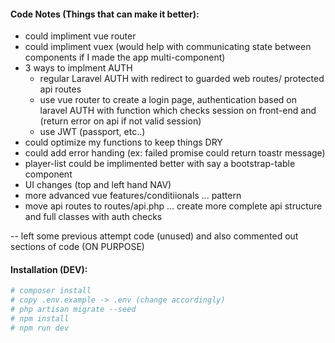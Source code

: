 #### Code Notes (Things that can make it better):

* could impliment vue router
* could impliment vuex (would help with communicating state between components if I made the app multi-component)
* 3 ways to implment AUTH 
    - regular Laravel AUTH with redirect to guarded web routes/ protected api routes
    - use vue router to create a login page, authentication based on laravel AUTH with function which checks session on front-end and (return error on api if not valid session)
    - use JWT (passport, etc..)
* could optimize my functions to keep things DRY
* could add error handing (ex: failed promise could return toastr message)
* player-list could be implimented better with say a bootstrap-table component
* UI changes (top and left hand NAV)
* more advanced vue features/conditiionals ... pattern
* move api routes to routes/api.php ... create more complete api structure and full classes with auth checks

-- left some previous attempt code (unused) and also commented out sections of code (ON PURPOSE)

#### Installation (DEV):
```bash
# composer install
# copy .env.example -> .env (change accordingly)
# php artisan migrate --seed
# npm install
# npm run dev
```